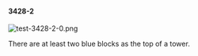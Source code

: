 #### 3428-2
![test-3428-2-0.png](https://github.com/lil-lab/nlvr/raw/master/nlvr/test/images/4/test-3428-2-0.png "test-3428-2-0.png")

There are at least two blue blocks as the top of a tower.